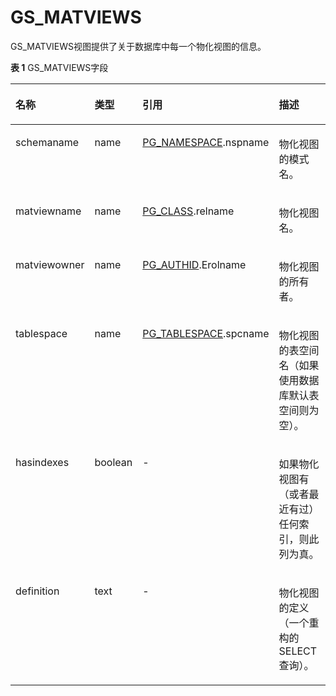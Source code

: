 # GS\_MATVIEWS<a name="ZH-CN_TOPIC_0000001086622520"></a>

GS\_MATVIEWS视图提供了关于数据库中每一个物化视图的信息。

**表 1**  GS\_MATVIEWS字段

<a name="zh-cn_topic_0283136548_zh-cn_topic_0237122474_zh-cn_topic_0059778302_tef4747cefaab47fe89062c4899b9dd81"></a>
<table><thead align="left"><tr id="zh-cn_topic_0283136548_zh-cn_topic_0237122474_zh-cn_topic_0059778302_r7bbada6239ec422cb76d6886a6528dbf"><th class="cellrowborder" valign="top" width="18.87%" id="mcps1.2.5.1.1"><p id="zh-cn_topic_0283136548_zh-cn_topic_0237122474_zh-cn_topic_0059778302_a14c20134f2fa468bba56c9b8e5306278"><a name="zh-cn_topic_0283136548_zh-cn_topic_0237122474_zh-cn_topic_0059778302_a14c20134f2fa468bba56c9b8e5306278"></a><a name="zh-cn_topic_0283136548_zh-cn_topic_0237122474_zh-cn_topic_0059778302_a14c20134f2fa468bba56c9b8e5306278"></a>名称</p>
</th>
<th class="cellrowborder" valign="top" width="9.84%" id="mcps1.2.5.1.2"><p id="zh-cn_topic_0283136548_zh-cn_topic_0237122474_zh-cn_topic_0059778302_a5116e0331a5a4c22938b4d1c40bba627"><a name="zh-cn_topic_0283136548_zh-cn_topic_0237122474_zh-cn_topic_0059778302_a5116e0331a5a4c22938b4d1c40bba627"></a><a name="zh-cn_topic_0283136548_zh-cn_topic_0237122474_zh-cn_topic_0059778302_a5116e0331a5a4c22938b4d1c40bba627"></a>类型</p>
</th>
<th class="cellrowborder" valign="top" width="30.659999999999997%" id="mcps1.2.5.1.3"><p id="zh-cn_topic_0283136548_zh-cn_topic_0237122474_zh-cn_topic_0059778302_a4ba93939c3c3459d9e5ed3d3bb577a42"><a name="zh-cn_topic_0283136548_zh-cn_topic_0237122474_zh-cn_topic_0059778302_a4ba93939c3c3459d9e5ed3d3bb577a42"></a><a name="zh-cn_topic_0283136548_zh-cn_topic_0237122474_zh-cn_topic_0059778302_a4ba93939c3c3459d9e5ed3d3bb577a42"></a>引用</p>
</th>
<th class="cellrowborder" valign="top" width="40.63%" id="mcps1.2.5.1.4"><p id="zh-cn_topic_0283136548_zh-cn_topic_0237122474_zh-cn_topic_0059778302_af663d904f75649d48d712ae335e3edfe"><a name="zh-cn_topic_0283136548_zh-cn_topic_0237122474_zh-cn_topic_0059778302_af663d904f75649d48d712ae335e3edfe"></a><a name="zh-cn_topic_0283136548_zh-cn_topic_0237122474_zh-cn_topic_0059778302_af663d904f75649d48d712ae335e3edfe"></a>描述</p>
</th>
</tr>
</thead>
<tbody><tr id="zh-cn_topic_0283136548_zh-cn_topic_0237122474_zh-cn_topic_0059778302_rf7c766cddff0407bb805393c013b902a"><td class="cellrowborder" valign="top" width="18.87%" headers="mcps1.2.5.1.1 "><p id="zh-cn_topic_0283136548_zh-cn_topic_0237122474_zh-cn_topic_0059778302_a381342a7ee6a4ba5be52969e933df8d2"><a name="zh-cn_topic_0283136548_zh-cn_topic_0237122474_zh-cn_topic_0059778302_a381342a7ee6a4ba5be52969e933df8d2"></a><a name="zh-cn_topic_0283136548_zh-cn_topic_0237122474_zh-cn_topic_0059778302_a381342a7ee6a4ba5be52969e933df8d2"></a>schemaname</p>
</td>
<td class="cellrowborder" valign="top" width="9.84%" headers="mcps1.2.5.1.2 "><p id="zh-cn_topic_0283136548_zh-cn_topic_0237122474_zh-cn_topic_0059778302_a800aa141d95241c2bffae422411df91a"><a name="zh-cn_topic_0283136548_zh-cn_topic_0237122474_zh-cn_topic_0059778302_a800aa141d95241c2bffae422411df91a"></a><a name="zh-cn_topic_0283136548_zh-cn_topic_0237122474_zh-cn_topic_0059778302_a800aa141d95241c2bffae422411df91a"></a>name</p>
</td>
<td class="cellrowborder" valign="top" width="30.659999999999997%" headers="mcps1.2.5.1.3 "><p id="zh-cn_topic_0283136548_zh-cn_topic_0237122474_zh-cn_topic_0059778302_a0d2b071600aa476894069659495ce641"><a name="zh-cn_topic_0283136548_zh-cn_topic_0237122474_zh-cn_topic_0059778302_a0d2b071600aa476894069659495ce641"></a><a name="zh-cn_topic_0283136548_zh-cn_topic_0237122474_zh-cn_topic_0059778302_a0d2b071600aa476894069659495ce641"></a><a href="PG_NAMESPACE.md">PG_NAMESPACE</a>.nspname</p>
</td>
<td class="cellrowborder" valign="top" width="40.63%" headers="mcps1.2.5.1.4 "><p id="zh-cn_topic_0283136548_zh-cn_topic_0237122474_zh-cn_topic_0059778302_a0f0b904e963347098535b30a55046954"><a name="zh-cn_topic_0283136548_zh-cn_topic_0237122474_zh-cn_topic_0059778302_a0f0b904e963347098535b30a55046954"></a><a name="zh-cn_topic_0283136548_zh-cn_topic_0237122474_zh-cn_topic_0059778302_a0f0b904e963347098535b30a55046954"></a>物化视图的模式名。</p>
</td>
</tr>
<tr id="zh-cn_topic_0283136548_zh-cn_topic_0237122474_zh-cn_topic_0059778302_raabc99bc831f4e3da2c3078018ec184d"><td class="cellrowborder" valign="top" width="18.87%" headers="mcps1.2.5.1.1 "><p id="zh-cn_topic_0283136548_zh-cn_topic_0237122474_zh-cn_topic_0059778302_a15610165a00747398a8d9ce49d307faa"><a name="zh-cn_topic_0283136548_zh-cn_topic_0237122474_zh-cn_topic_0059778302_a15610165a00747398a8d9ce49d307faa"></a><a name="zh-cn_topic_0283136548_zh-cn_topic_0237122474_zh-cn_topic_0059778302_a15610165a00747398a8d9ce49d307faa"></a>matviewname</p>
</td>
<td class="cellrowborder" valign="top" width="9.84%" headers="mcps1.2.5.1.2 "><p id="zh-cn_topic_0283136548_zh-cn_topic_0237122474_zh-cn_topic_0059778302_aa78ed822b23d4e23b34a8becf42693e7"><a name="zh-cn_topic_0283136548_zh-cn_topic_0237122474_zh-cn_topic_0059778302_aa78ed822b23d4e23b34a8becf42693e7"></a><a name="zh-cn_topic_0283136548_zh-cn_topic_0237122474_zh-cn_topic_0059778302_aa78ed822b23d4e23b34a8becf42693e7"></a>name</p>
</td>
<td class="cellrowborder" valign="top" width="30.659999999999997%" headers="mcps1.2.5.1.3 "><p id="zh-cn_topic_0283136548_zh-cn_topic_0237122474_zh-cn_topic_0059778302_aa4bd6b80055b4818825bea7fa2ed45fe"><a name="zh-cn_topic_0283136548_zh-cn_topic_0237122474_zh-cn_topic_0059778302_aa4bd6b80055b4818825bea7fa2ed45fe"></a><a name="zh-cn_topic_0283136548_zh-cn_topic_0237122474_zh-cn_topic_0059778302_aa4bd6b80055b4818825bea7fa2ed45fe"></a><a href="PG_CLASS.md">PG_CLASS</a>.relname</p>
</td>
<td class="cellrowborder" valign="top" width="40.63%" headers="mcps1.2.5.1.4 "><p id="zh-cn_topic_0283136548_zh-cn_topic_0237122474_zh-cn_topic_0059778302_ae896aeff85fd4377b4113e7a94a2ec71"><a name="zh-cn_topic_0283136548_zh-cn_topic_0237122474_zh-cn_topic_0059778302_ae896aeff85fd4377b4113e7a94a2ec71"></a><a name="zh-cn_topic_0283136548_zh-cn_topic_0237122474_zh-cn_topic_0059778302_ae896aeff85fd4377b4113e7a94a2ec71"></a>物化视图名。</p>
</td>
</tr>
<tr id="zh-cn_topic_0283136548_zh-cn_topic_0237122474_zh-cn_topic_0059778302_r721bd262314643b7afead249a9c84b36"><td class="cellrowborder" valign="top" width="18.87%" headers="mcps1.2.5.1.1 "><p id="zh-cn_topic_0283136548_zh-cn_topic_0237122474_zh-cn_topic_0059778302_a2f198a715e4d45d99a8356c7b47b46fd"><a name="zh-cn_topic_0283136548_zh-cn_topic_0237122474_zh-cn_topic_0059778302_a2f198a715e4d45d99a8356c7b47b46fd"></a><a name="zh-cn_topic_0283136548_zh-cn_topic_0237122474_zh-cn_topic_0059778302_a2f198a715e4d45d99a8356c7b47b46fd"></a>matviewowner</p>
</td>
<td class="cellrowborder" valign="top" width="9.84%" headers="mcps1.2.5.1.2 "><p id="zh-cn_topic_0283136548_zh-cn_topic_0237122474_zh-cn_topic_0059778302_acbcef8e6652a4744b3cc4cb08b8346a2"><a name="zh-cn_topic_0283136548_zh-cn_topic_0237122474_zh-cn_topic_0059778302_acbcef8e6652a4744b3cc4cb08b8346a2"></a><a name="zh-cn_topic_0283136548_zh-cn_topic_0237122474_zh-cn_topic_0059778302_acbcef8e6652a4744b3cc4cb08b8346a2"></a>name</p>
</td>
<td class="cellrowborder" valign="top" width="30.659999999999997%" headers="mcps1.2.5.1.3 "><p id="zh-cn_topic_0283136548_zh-cn_topic_0237122474_zh-cn_topic_0059778302_aadc07cb07d734a809af4d110a07c6104"><a name="zh-cn_topic_0283136548_zh-cn_topic_0237122474_zh-cn_topic_0059778302_aadc07cb07d734a809af4d110a07c6104"></a><a name="zh-cn_topic_0283136548_zh-cn_topic_0237122474_zh-cn_topic_0059778302_aadc07cb07d734a809af4d110a07c6104"></a><a href="PG_AUTHID.md">PG_AUTHID</a>.Erolname</p>
</td>
<td class="cellrowborder" valign="top" width="40.63%" headers="mcps1.2.5.1.4 "><p id="zh-cn_topic_0283136548_zh-cn_topic_0237122474_zh-cn_topic_0059778302_a8eebe34c82274f0aafcc2eedea6eb267"><a name="zh-cn_topic_0283136548_zh-cn_topic_0237122474_zh-cn_topic_0059778302_a8eebe34c82274f0aafcc2eedea6eb267"></a><a name="zh-cn_topic_0283136548_zh-cn_topic_0237122474_zh-cn_topic_0059778302_a8eebe34c82274f0aafcc2eedea6eb267"></a>物化视图的所有者。</p>
</td>
</tr>
<tr id="zh-cn_topic_0283136548_row1967927115416"><td class="cellrowborder" valign="top" width="18.87%" headers="mcps1.2.5.1.1 "><p id="zh-cn_topic_0283136548_p19967162795414"><a name="zh-cn_topic_0283136548_p19967162795414"></a><a name="zh-cn_topic_0283136548_p19967162795414"></a>tablespace</p>
</td>
<td class="cellrowborder" valign="top" width="9.84%" headers="mcps1.2.5.1.2 "><p id="zh-cn_topic_0283136548_p11967142714541"><a name="zh-cn_topic_0283136548_p11967142714541"></a><a name="zh-cn_topic_0283136548_p11967142714541"></a>name</p>
</td>
<td class="cellrowborder" valign="top" width="30.659999999999997%" headers="mcps1.2.5.1.3 "><p id="zh-cn_topic_0283136548_p09671627195415"><a name="zh-cn_topic_0283136548_p09671627195415"></a><a name="zh-cn_topic_0283136548_p09671627195415"></a><a href="PG_TABLESPACE.md">PG_TABLESPACE</a>.spcname</p>
</td>
<td class="cellrowborder" valign="top" width="40.63%" headers="mcps1.2.5.1.4 "><p id="zh-cn_topic_0283136548_p59679278541"><a name="zh-cn_topic_0283136548_p59679278541"></a><a name="zh-cn_topic_0283136548_p59679278541"></a>物化视图的表空间名（如果使用数据库默认表空间则为空）。</p>
</td>
</tr>
<tr id="zh-cn_topic_0283136548_row20541132712558"><td class="cellrowborder" valign="top" width="18.87%" headers="mcps1.2.5.1.1 "><p id="zh-cn_topic_0283136548_p554292795514"><a name="zh-cn_topic_0283136548_p554292795514"></a><a name="zh-cn_topic_0283136548_p554292795514"></a>hasindexes</p>
</td>
<td class="cellrowborder" valign="top" width="9.84%" headers="mcps1.2.5.1.2 "><p id="zh-cn_topic_0283136548_p45421327145519"><a name="zh-cn_topic_0283136548_p45421327145519"></a><a name="zh-cn_topic_0283136548_p45421327145519"></a>boolean</p>
</td>
<td class="cellrowborder" valign="top" width="30.659999999999997%" headers="mcps1.2.5.1.3 "><p id="zh-cn_topic_0283136548_p7542172715555"><a name="zh-cn_topic_0283136548_p7542172715555"></a><a name="zh-cn_topic_0283136548_p7542172715555"></a>-</p>
</td>
<td class="cellrowborder" valign="top" width="40.63%" headers="mcps1.2.5.1.4 "><p id="zh-cn_topic_0283136548_p3542527165520"><a name="zh-cn_topic_0283136548_p3542527165520"></a><a name="zh-cn_topic_0283136548_p3542527165520"></a>如果物化视图有（或者最近有过）任何索引，则此列为真。</p>
</td>
</tr>
<tr id="zh-cn_topic_0283136548_zh-cn_topic_0237122474_zh-cn_topic_0059778302_r1f2b7df612754c9d8e88267b524c3a40"><td class="cellrowborder" valign="top" width="18.87%" headers="mcps1.2.5.1.1 "><p id="zh-cn_topic_0283136548_zh-cn_topic_0237122474_zh-cn_topic_0059778302_a31db6c504cbc41f4a170ef25b5282a54"><a name="zh-cn_topic_0283136548_zh-cn_topic_0237122474_zh-cn_topic_0059778302_a31db6c504cbc41f4a170ef25b5282a54"></a><a name="zh-cn_topic_0283136548_zh-cn_topic_0237122474_zh-cn_topic_0059778302_a31db6c504cbc41f4a170ef25b5282a54"></a>definition</p>
</td>
<td class="cellrowborder" valign="top" width="9.84%" headers="mcps1.2.5.1.2 "><p id="zh-cn_topic_0283136548_zh-cn_topic_0237122474_zh-cn_topic_0059778302_af714117bc9e440918302783fbe09bb44"><a name="zh-cn_topic_0283136548_zh-cn_topic_0237122474_zh-cn_topic_0059778302_af714117bc9e440918302783fbe09bb44"></a><a name="zh-cn_topic_0283136548_zh-cn_topic_0237122474_zh-cn_topic_0059778302_af714117bc9e440918302783fbe09bb44"></a>text</p>
</td>
<td class="cellrowborder" valign="top" width="30.659999999999997%" headers="mcps1.2.5.1.3 "><p id="zh-cn_topic_0283136548_zh-cn_topic_0237122474_zh-cn_topic_0059778302_ae7e69388548447bc99cf83fa4d8ac2dd"><a name="zh-cn_topic_0283136548_zh-cn_topic_0237122474_zh-cn_topic_0059778302_ae7e69388548447bc99cf83fa4d8ac2dd"></a><a name="zh-cn_topic_0283136548_zh-cn_topic_0237122474_zh-cn_topic_0059778302_ae7e69388548447bc99cf83fa4d8ac2dd"></a>-</p>
</td>
<td class="cellrowborder" valign="top" width="40.63%" headers="mcps1.2.5.1.4 "><p id="zh-cn_topic_0283136548_zh-cn_topic_0237122474_zh-cn_topic_0059778302_a54f43de71be1479ebba316242658c99e"><a name="zh-cn_topic_0283136548_zh-cn_topic_0237122474_zh-cn_topic_0059778302_a54f43de71be1479ebba316242658c99e"></a><a name="zh-cn_topic_0283136548_zh-cn_topic_0237122474_zh-cn_topic_0059778302_a54f43de71be1479ebba316242658c99e"></a>物化视图的定义（一个重构的SELECT查询）。</p>
</td>
</tr>
</tbody>
</table>

